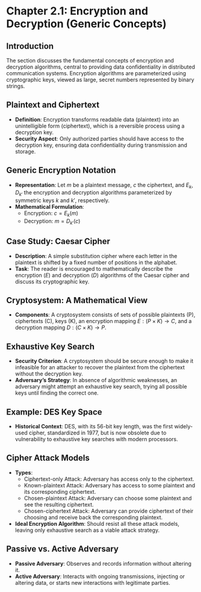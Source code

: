 # Chapter 2.1: Encryption and Decryption (Generic Concepts)

## Introduction
The section discusses the fundamental concepts of encryption and decryption algorithms, central to providing data confidentiality in distributed communication systems. Encryption algorithms are parameterized using cryptographic keys, viewed as large, secret numbers represented by binary strings.

## Plaintext and Ciphertext
- **Definition**: Encryption transforms readable data (plaintext) into an unintelligible form (ciphertext), which is a reversible process using a decryption key.
- **Security Aspect**: Only authorized parties should have access to the decryption key, ensuring data confidentiality during transmission and storage.

## Generic Encryption Notation
- **Representation**: Let $m$ be a plaintext message, $c$ the ciphertext, and $E_k, D_{k'}$ the encryption and decryption algorithms parameterized by symmetric keys $k$ and $k'$, respectively.
- **Mathematical Formulation**: 
  - Encryption: $c = E_k(m)$
  - Decryption: $m = D_{k'}(c)$

## Case Study: Caesar Cipher
- **Description**: A simple substitution cipher where each letter in the plaintext is shifted by a fixed number of positions in the alphabet.
- **Task**: The reader is encouraged to mathematically describe the encryption ($E$) and decryption ($D$) algorithms of the Caesar cipher and discuss its cryptographic key.

## Cryptosystem: A Mathematical View
- **Components**: A cryptosystem consists of sets of possible plaintexts (P), ciphertexts (C), keys (K), an encryption mapping $E: (P \times K) \rightarrow C$, and a decryption mapping $D: (C \times K) \rightarrow P$.

## Exhaustive Key Search
- **Security Criterion**: A cryptosystem should be secure enough to make it infeasible for an attacker to recover the plaintext from the ciphertext without the decryption key.
- **Adversary’s Strategy**: In absence of algorithmic weaknesses, an adversary might attempt an exhaustive key search, trying all possible keys until finding the correct one.

## Example: DES Key Space
- **Historical Context**: DES, with its 56-bit key length, was the first widely-used cipher, standardized in 1977, but is now obsolete due to vulnerability to exhaustive key searches with modern processors.

## Cipher Attack Models
- **Types**: 
  - Ciphertext-only Attack: Adversary has access only to the ciphertext.
  - Known-plaintext Attack: Adversary has access to some plaintext and its corresponding ciphertext.
  - Chosen-plaintext Attack: Adversary can choose some plaintext and see the resulting ciphertext.
  - Chosen-ciphertext Attack: Adversary can provide ciphertext of their choosing and receive back the corresponding plaintext.
- **Ideal Encryption Algorithm**: Should resist all these attack models, leaving only exhaustive search as a viable attack strategy.

## Passive vs. Active Adversary
- **Passive Adversary**: Observes and records information without altering it.
- **Active Adversary**: Interacts with ongoing transmissions, injecting or altering data, or starts new interactions with legitimate parties.
